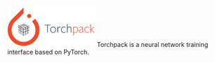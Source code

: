 <img src=".assets/torchpack.png" alt="torchpack" width="200"/>
Torchpack is a neural network training interface based on PyTorch.
